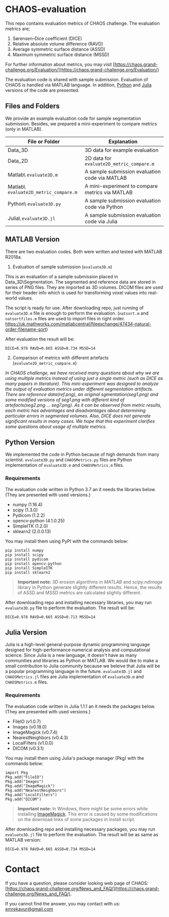 
# CHAOS-evaluation
This repo contains evaluation metrics of CHAOS challenge. The evaluation metrics are; 

 1. Sørensen–Dice coefficient (DICE) 
 2. Relative absolute volume difference (RAVD)
 3. Average symmetric surface distance (ASSD)
 4. Maximum symmetric surface distance (MSSD)

For further information about metrics, you may visit [https://chaos.grand-challenge.org/Evaluation/](https://chaos.grand-challenge.org/Evaluation/)

The evaluation code is shared with sample submission. Evaluation of CHAOS is handled via MATLAB language. In addition, [Python](https://www.python.org/) and [Julia](https://juliacomputing.com/) versions of the code are presented.

## Files and Folders
We provide an example evaluation code for sample segmentation submission. Besides, we prepared a mini-experiment to compare metrics (only in MATLAB).

|File or Folder                    |Explanation
|----------------|-------------------------|
|Data_3D |3D data for example evaluation|
|Data_2D |2D data for `evaluate2D_metric_compare.m`     |
|Matlab\ `evaluate3D.m`  |A sample submission evaluation code via MATLAB|
|Matlab\ `evaluate2D_metric_compare.m`  |A mini-experiment to compare metrics via MATLAB|
|Python\ `evaluate3D.py`  |A sample submission evaluation code via Python|
|Julia\ `evaluate3D.jl`  |A sample submission evaluation code via Julia|

## MATLAB Version
There are two evaluation codes. Both were written and tested with MATLAB R2018a.

1) Evaluation of sample submission (`evaluate3D.m`)

This is an evaluation of a sample submission placed in Data_3D\Segmentation. The segmented and reference data are stored in series of PNG files. They are imported as 3D volumes. DICOM files are used for their header info which is used for transforming voxel values into real-world values. 

The script is ready for use. After downloading repo, just running of `evaluate3D.m` file is enough to perform the evaluation. (`natsort.m` and `natsortfiles.m` files are used to import files in right order. https://uk.mathworks.com/matlabcentral/fileexchange/47434-natural-order-filename-sort)

After evaluation the result will be:

    DICE=0.978 RAVD=0.665 ASSD=0.734 MSSD=14

2) Comparison of metrics with different artefacts (`evaluate2D_metric_compare.m`)

*In CHAOS challenge, we have received many questions about why we are using multiple metrics instead of using just a single metric (such as DICE as many papers in literature). This mini-experiment was designed to analyze the output of evaluation metrics under different segmentation artifacts. There are reference data(ref.png), an original sgmentation(seg1.png) and some modified versions of seg1.png with different kind of artefacts(seg2.png ... seg7.png). As it can be observed from metric results, each metric has advantages and disadvantages about determining particular errors in segmented volumes. Also, DICE does not generate significant results in many cases. We hope that this experiment clarifies some questions about usage of multiple metrics.*

## Python Version
We implemented the code in Python because of high demands from many scientist. `evaluate3D.py` and `CHAOSMetrics.py` files are Python implementation of `evaluate3D.m` and `CHAOSMetrics.m` files.

### Requirements
The evaluation code written in Python 3.7 an it needs the libraries below. (They are presented with used versions.)

 - numpy (1.16.4)
 - scipy (1.3.0)
 - Pydicom (1.2.2)
 - opencv-python (4.1.0.25)
 - SimpleITK (1.2.0)
 - sklearn2 (2.0.0.13)

You may install them using PyPI with the commands below:

    pip install numpy
    pip install scipy
    pip install pydicom
    pip install opencv-python
    pip install SimpleITK
    pip install sklearn2

> **Important note:** 3D erosion algorithms in *MATLAB* and *scipy.ndimage* library in Python generate slightly different results. Hence, the results of ASSD and MSSD metrics are calculated slightly different.

After downloading repo and installing necessary libraries, you may run `evaluate3D.py` file to perform the evaluation. The result will be:

    DICE=0.978 RAVD=0.665 ASSD=0.713 MSSD=14
    
## Julia Version
Julia is a high-level general-purpose dynamic programming language designed for high-performance numerical analysis and computational science. Since Julia is a new language, it doesn't have as many communities and libraries as Python or MATLAB. We would like to make a small contribution to Julia community because we beleive that Julia will be a popular programming language in the future.  `evaluate3D.jl` and `CHAOSMetrics.jl` files are Julia implementation of `evaluate3D.m` and `CHAOSMetrics.m` files.

### Requirements
The evaluation code written in Julia 1.1.1 an it needs the packages below. (They are presented with used versions.)

 - FileIO (v1.0.7)
 - Images (v0.18.0)
 - ImageMagick (v0.7.4)
 - NearestNeighbors (v0.4.3)
 - LocalFilters (v1.0.0)
 - DICOM (v0.3.1)
 
You may install them using Julia's package manager (Pkg) with the commands below:

    import Pkg
    Pkg.add("FileIO")
    Pkg.add("Images")
    Pkg.add("ImageMagick")
    Pkg.add("NearestNeighbors")
    Pkg.add("LocalFilters")
    Pkg.add("DICOM")

> **Important note:** In Windows, there might be some errors while installing [ImageMagick](https://github.com/JuliaIO/ImageMagick.jl). This error is caused by some modifications on the download links of some packages in install script. 

After downloading repo and installing necessary packages, you may run `evaluate3D.jl` file to perform the evaluation. The result will be as same as MATLAB version:

    DICE=0.978 RAVD=0.665 ASSD=0.734 MSSD=14
    
# Contact
If you have a question, please consider looking web page of CHAOS:  [https://chaos.grand-challenge.org/News_and_FAQ/](https://chaos.grand-challenge.org/News_and_FAQ/). 

If you cannot find the answer, you may contact with us: emrekavur@gmail.com


